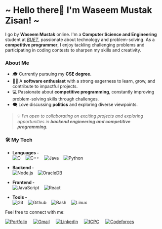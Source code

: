 <h1>~ Hello there👋 I'm Waseem Mustak Zisan! ~</h1>

I go by **Waseem Mustak** online. I'm a **Computer Science and Engineering** student at [_BUET_](https://www.buet.ac.bd/web/), passionate about technology and problem-solving. As a **competitive programmer**, I enjoy tackling challenging problems and participating in coding contests to sharpen my skills and creativity.

### About Me
- 🎓 Currently pursuing my **CSE degree**.
- 🧑‍💻 A **software enthusiast** with a strong eagerness to learn, grow, and contribute to impactful projects.
- 💻 Passionate about **competitive programming**, constantly improving problem-solving skills through challenges.
- 🗨️ Love discussing **politics** and exploring diverse viewpoints.


> 💡 *I'm open to collaborating on exciting projects and exploring opportunities in **backend engineering and competitive programming**.*  


### 🛠️ My Tech


- **Languages -**  
![C](https://img.shields.io/static/v1?&message=C&color=004e1a&logo=C&logoColor=white&label=&) &nbsp;&nbsp;
![C++](https://img.shields.io/static/v1?&message=C%2B%2B&color=1e5aba&logo=C%2B%2B&label=&) &nbsp;&nbsp;
![Java](https://img.shields.io/static/v1?&message=Java&color=c93618&logo=Java&label=) &nbsp;&nbsp;
![Python](https://img.shields.io/static/v1?&message=Python&color=176587&logo=python&logoColor=f5f589&label=&)

- **Backend -**  
![Node.js](https://img.shields.io/static/v1?&message=Node.js&color=339933&logo=Node.js&logoColor=white&label=) &nbsp;&nbsp;
![OracleDB](https://img.shields.io/static/v1?&message=OracleDB&color=F80000&logo=Oracle&label=) &nbsp;&nbsp;

- **Frontend -**  
![JavaScript](https://img.shields.io/static/v1?&message=JavaScript&color=000000&logo=javascript&label=) &nbsp;&nbsp;
![React](https://img.shields.io/static/v1?&message=React&color=000000&logo=react&logoColor=66bced&label=)

- **Tools -**  
![Git](https://img.shields.io/static/v1?&message=Git&color=F05032&logo=Git&logoColor=FFFFFF&label=) &nbsp;&nbsp;
![Github](https://img.shields.io/static/v1?&message=Github&color=000000&logo=github&logoColor=FFFFFF&label=) &nbsp;&nbsp;
![Bash](https://img.shields.io/static/v1?&message=Bash&color=000000&logo=powershell&logoColor=5cfc05&label=) &nbsp;&nbsp;
![Linux](https://img.shields.io/static/v1?&message=Linux&color=000000&logo=linux&logoColor=f5ba3b&label=)



Feel free to connect with me:
<!-- - 📧 [Email](mailto:waseemmustakzisan@gmail.com)
- 🌐 [Portfolio](https://www.zisa.com)
- 💼 [LinkedIn](https://www.linkedin.com/in/waseem-mustak)
- 🏅 [ICPC Profile](https://icpc.global/ICPCID/YA8Y403FSWIE)
- 🤖 [Codeforces](https://codeforces.com/profile/Waseem-Mustak) -->
[![Portfolio](https://img.shields.io/badge/Portfolio-1E88E5?style=for-the-badge&logo=About.me&logoColor=white)](https://www.zisa.com) &nbsp;&nbsp;&nbsp;
[![Gmail](https://img.shields.io/badge/Gmail-D14836?style=for-the-badge&logo=gmail&logoColor=white)](mailto:waseemmustakzisan@gmail.com) &nbsp;&nbsp;&nbsp;
[![LinkedIn](https://img.shields.io/badge/LinkedIn-0A66C2?style=for-the-badge&logo=linkedin&logoColor=white)](https://www.linkedin.com/in/waseem-mustak) &nbsp;&nbsp;&nbsp;
[![ICPC](https://img.shields.io/badge/ICPC-Global-1F8ACB?style=for-the-badge&logo=icpc&logoColor=white)](https://icpc.global/ICPCID/YA8Y403FSWIE) &nbsp;&nbsp;&nbsp;
[![Codeforces](https://img.shields.io/badge/Codeforces-445f9d?style=for-the-badge&logo=Codeforces&logoColor=white)](https://codeforces.com/profile/Waseem-Mustak)



<!-- <h1 align="center">~ Hello there! I'm Waseem ~</h1>

### Hi there 👋

I am Waseem Mustak Zisan.But you will find me everywhere with handle name Waseem Mustak. I'm currently working at Pridesys IT Ltd. as a Software Engineer. Im currently building a cloud based [microservice] ERP solution for the global market. I've completed my undergrad on **Computer Science & Engineering** at _[BUET](https://www.buet.ac.bd/web/)_. Besides tech I'm also fairly invested in movies & animes, reading, and travelling.
> 💡 *I'm open to new opportunities in the domain of backend engineering, systems, micro-services*

[![Portfolio](https://img.shields.io/badge/Portfolio-1E88E5?style=for-the-badge&logo=About.me&logoColor=white)](https://www.zisa.com)
[![Gmail](https://img.shields.io/badge/Gmail-D14836?style=for-the-badge&logo=gmail&logoColor=white)](mailto:waseemmustakzisan@gmail.com)
[![LinkedIn](https://img.shields.io/badge/LinkedIn-0A66C2?style=for-the-badge&logo=linkedin&logoColor=white)](https://www.linkedin.com/in/waseem-mustak)
[![ICPC](https://img.shields.io/badge/ICPC-Global-1F8ACB?style=for-the-badge&logo=icpc&logoColor=white)](https://icpc.global/ICPCID/YA8Y403FSWIE)
[![Codeforces](https://img.shields.io/badge/Codeforces-445f9d?style=for-the-badge&logo=Codeforces&logoColor=white)](https://codeforces.com/profile/Waseem-Mustak)

 -->

